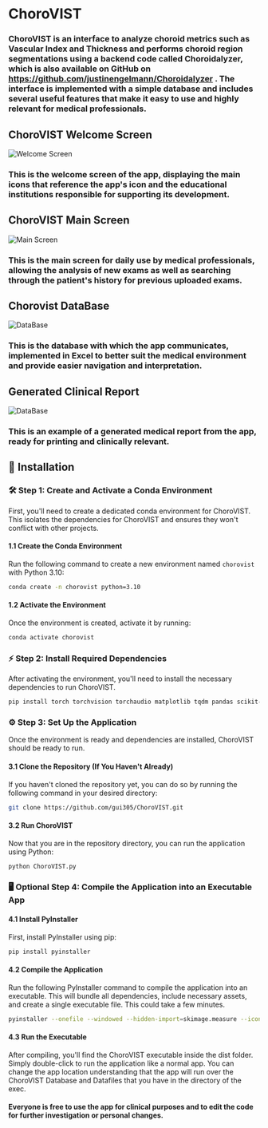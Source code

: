 # **ChoroVIST**
### **ChoroVIST** is an interface to analyze choroid metrics such as Vascular Index and Thickness and performs choroid region segmentations using a backend code called **Choroidalyzer**, which is also available on GitHub on https://github.com/justinengelmann/Choroidalyzer . The interface is implemented with a simple database and includes several useful features that make it easy to use and highly relevant for medical professionals.

## ChoroVIST Welcome Screen
![Welcome Screen](https://github.com/user-attachments/assets/ce603e6a-8b02-4c33-8899-e9592a425a91)
### This is the welcome screen of the app, displaying the main icons that reference the app's icon and the educational institutions responsible for supporting its development.

## ChoroVIST Main Screen
![Main Screen](https://github.com/user-attachments/assets/a5a14f94-06ca-487e-85ab-1549798fd427)
### This is the main screen for daily use by medical professionals, allowing the analysis of new exams as well as searching through the patient's history for previous uploaded exams.

## Chorovist DataBase
![DataBase](https://github.com/user-attachments/assets/6cb23d30-feb2-45a7-95ff-207d56da65d3) 
### This is the database with which the app communicates, implemented in Excel to better suit the medical environment and provide easier navigation and interpretation.

## Generated Clinical Report
![DataBase](https://github.com/user-attachments/assets/efecece9-fe9c-451b-9cd4-1ffaa726e2ae)
### This is an example of a generated medical report from the app, ready for printing and clinically relevant.

## 🔧 Installation

### 🛠️ Step 1: Create and Activate a Conda Environment

First, you'll need to create a dedicated conda environment for ChoroVIST. This isolates the dependencies for ChoroVIST and ensures they won't conflict with other projects.

#### 1.1 Create the Conda Environment

Run the following command to create a new environment named `chorovist` with Python 3.10:

```bash
conda create -n chorovist python=3.10
```
#### 1.2 Activate the Environment

Once the environment is created, activate it by running:

```bash
conda activate chorovist
```
### ⚡ Step 2: Install Required Dependencies

After activating the environment, you'll need to install the necessary dependencies to run ChoroVIST.

```bash
pip install torch torchvision torchaudio matplotlib tqdm pandas scikit-image scipy openpyxl oct_converter tkcalendar
```

### ⚙️ Step 3: Set Up the Application

Once the environment is ready and dependencies are installed, ChoroVIST should be ready to run.

#### 3.1 Clone the Repository (If You Haven't Already)

If you haven't cloned the repository yet, you can do so by running the following command in your desired directory:

```bash
git clone https://github.com/gui305/ChoroVIST.git
```

#### 3.2 Run ChoroVIST
Now that you are in the repository directory, you can run the application using Python:

```bash
python ChoroVIST.py
```

### 🖥️ Optional Step 4: Compile the Application into an Executable App

#### 4.1 Install PyInstaller
First, install PyInstaller using pip:

```bash
pip install pyinstaller
```

#### 4.2 Compile the Application
Run the following PyInstaller command to compile the application into an executable. This will bundle all dependencies, include necessary assets, and create a single executable file. This could take a few minutes.

```bash
pyinstaller --onefile --windowed --hidden-import=skimage.measure --icon=coroide.ico --add-data "FMUL.png;." --add-data "Tecnico.png;." --add-data "OLHO.png;." --add-data "coroide.ico;." ChoroVIST.py
```

#### 4.3 Run the Executable
After compiling, you'll find the ChoroVIST executable inside the dist folder. Simply double-click to run the application like a normal app. You can change the app location understanding that the app will run over the ChoroVIST Database and Datafiles that you have in the directory of the exec.



#### Everyone is free to use the app for clinical purposes and to edit the code for further investigation or personal changes. 
